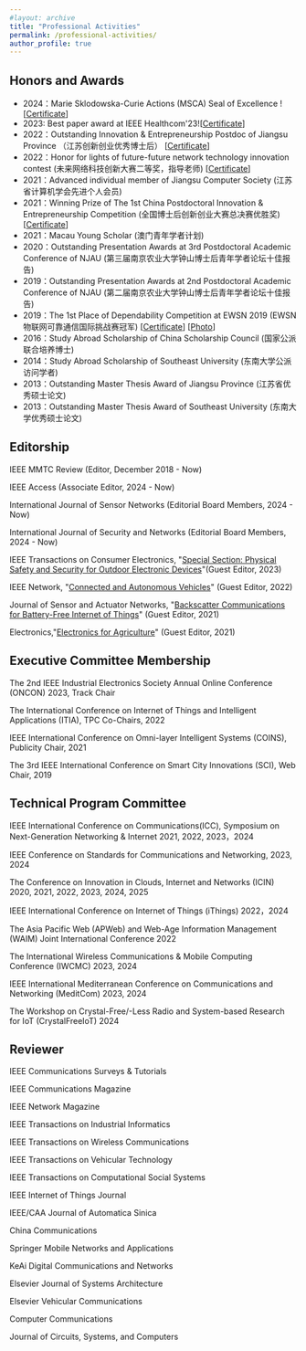 ```yaml
---
#layout: archive
title: "Professional Activities"
permalink: /professional-activities/
author_profile: true
---
```

 
Honors and Awards
------
* 2024：Marie Sklodowska-Curie Actions (MSCA) Seal of Excellence ![[Certificate](https://chrisye-liu.github.io/files/certificate/2024MSCA.pdf)] 
* 2023: Best paper award at IEEE Healthcom'23![[Certificate](https://chrisye-liu.github.io/files/certificate/2023healthcom.pdf)]
* 2022：Outstanding Innovation & Entrepreneurship Postdoc of Jiangsu Province （江苏创新创业优秀博士后） [[Certificate](https://chrisye-liu.github.io/files/certificate/2022postdoc.pdf)]
* 2022：Honor for lights of future-future network technology innovation contest (未来网络科技创新大赛二等奖，指导老师) [[Certificate](https://chrisye-liu.github.io/files/certificate/2022lightaward.jpg)]
* 2021：Advanced individual member of Jiangsu Computer Society (江苏省计算机学会先进个人会员)
* 2021：Winning Prize of The 1st China Postdoctoral Innovation & Entrepreneurship Competition (全国博士后创新创业大赛总决赛优胜奖) [[Certificate](https://chrisye-liu.github.io/files/certificate/2021postdoc.pdf)]
* 2021：Macau Young Scholar (澳门青年学者计划)
* 2020：Outstanding Presentation Awards at 3rd Postdoctoral Academic Conference of NJAU (第三届南京农业大学钟山博士后青年学者论坛十佳报告)
* 2019：Outstanding Presentation Awards at 2nd Postdoctoral Academic Conference of NJAU (第二届南京农业大学钟山博士后青年学者论坛十佳报告)
* 2019：The 1st Place of Dependability Competition at EWSN 2019 (EWSN物联网可靠通信国际挑战赛冠军) [[Certificate](https://chrisye-liu.github.io/files/certificate/2019ewsn.pdf)] [[Photo](https://chrisye-liu.github.io//images/research/ewsnphoto.jpg)] 
* 2016：Study Abroad Scholarship of China Scholarship Council (国家公派联合培养博士)
* 2014：Study Abroad Scholarship of Southeast University (东南大学公派访问学者)
* 2013：Outstanding Master Thesis Award of Jiangsu Province (江苏省优秀硕士论文)
* 2013：Outstanding Master Thesis Award of Southeast University (东南大学优秀硕士论文)
 


Editorship
------
IEEE MMTC Review (Editor, December 2018 - Now)

IEEE Access (Associate Editor, 2024 - Now)

International Journal of Sensor Networks (Editorial Board Members, 2024 - Now)

International Journal of Security and Networks (Editorial Board Members, 2024 - Now)

IEEE Transactions on Consumer Electronics, "[Special Section: Physical Safety and Security for Outdoor Electronic Devices](https://ctsoc.ieee.org/publications/ieee-transactions-on-consumer-electronics.html)"(Guest Editor, 2023)

IEEE Network, "[Connected and Autonomous Vehicles](https://www.comsoc.org/publications/magazines/ieee-network/cfp/connected-and-autonomous-vehicles)" (Guest Editor, 2022)

Journal of Sensor and Actuator Networks, "[Backscatter Communications for Battery-Free Internet of Things](https://www.mdpi.com/journal/jsan/special_issues/DL254URC47)" (Guest Editor, 2021)

Electronics,"[Electronics for Agriculture](https://www.mdpi.com/journal/electronics/topical_collections/eagriculture_electronics)" (Guest Editor, 2021)



Executive Committee Membership
------
The 2nd IEEE Industrial Electronics Society Annual Online Conference (ONCON) 2023, Track Chair

The International Conference on Internet of Things and Intelligent Applications (ITIA), TPC Co-Chairs, 2022

IEEE International Conference on Omni-layer Intelligent Systems (COINS), Publicity Chair, 2021

The 3rd IEEE International Conference on Smart City Innovations (SCI), Web Chair, 2019

Technical Program Committee
------
IEEE International Conference on Communications(ICC), Symposium on Next-Generation Networking & Internet 2021, 2022, 2023，2024

IEEE Conference on Standards for Communications and Networking, 2023, 2024

The Conference on Innovation in Clouds, Internet and Networks (ICIN) 2020, 2021, 2022, 2023, 2024, 2025

IEEE International Conference on Internet of Things (iThings) 2022，2024

The Asia Pacific Web (APWeb) and Web-Age Information Management (WAIM) Joint International Conference 2022

The International Wireless Communications & Mobile Computing Conference (IWCMC) 2023, 2024

IEEE International Mediterranean Conference on Communications and Networking (MeditCom) 2023, 2024

The Workshop on Crystal-Free/-Less Radio and System-based Research for IoT (CrystalFreeIoT) 2024


Reviewer
------
IEEE Communications Surveys & Tutorials

IEEE Communications Magazine

IEEE Network Magazine

IEEE Transactions on Industrial Informatics

IEEE Transactions on Wireless Communications

IEEE Transactions on Vehicular Technology

IEEE Transactions on Computational Social Systems

IEEE Internet of Things Journal

IEEE/CAA Journal of Automatica Sinica

China Communications

Springer Mobile Networks and Applications

KeAi Digital Communications and Networks

Elsevier Journal of Systems Architecture

Elsevier Vehicular Communications

Computer Communications

Journal of Circuits, Systems, and Computers


